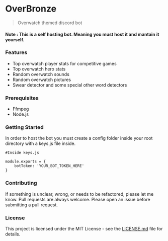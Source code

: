 # OverBronze

> Overwatch themed discord bot

#### Note : This is a self hosting bot. Meaning you must host it and mantain it yourself.

### Features

* Top overwatch player stats for competitive games
* Top overwatch hero stats 
* Random overwatch sounds
* Random overwatch pictures
* Swear detector and some special other word detectors

### Prerequisites

* Ffmpeg
* Node.js

### Getting Started
In order to host the bot you must create a config folder inside your root directory with a keys.js file inside.
```
#Inside keys.js

module.exports = {
    botToken: 'YOUR_BOT_TOKEN_HERE'
}
```

### Contributing

If something is unclear, wrong, or needs to be refactored, please let me know. Pull requests are always welcome. Please open an issue before submitting a pull request. 

### License

This project is licensed under the MIT License - see the [LICENSE.md](LICENSE.md) file for details.

